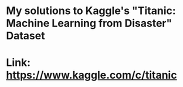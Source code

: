 # My solutions to Kaggle's "Titanic: Machine Learning from Disaster" Dataset
# Link: https://www.kaggle.com/c/titanic